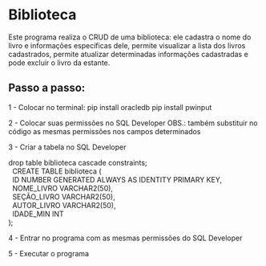 # Biblioteca
Este programa realiza o CRUD de uma biblioteca: ele cadastra o nome do livro e informações específicas dele, permite visualizar a lista dos livros cadastrados, permite atualizar determinadas informações cadastradas e pode excluir o livro da estante.

## Passo a passo:
1 - Colocar no terminal:
pip install oracledb
pip install pwinput

2 - Colocar suas permissões no SQL Developer
OBS.: também substituir no código as mesmas permissões nos campos determinados

3 - Criar a tabela no SQL Developer

drop table biblioteca cascade constraints;
<br>&nbsp; CREATE TABLE biblioteca (
<br>&nbsp; ID NUMBER GENERATED ALWAYS AS IDENTITY PRIMARY KEY,
<br>&nbsp; NOME_LIVRO VARCHAR2(50),
<br>&nbsp; SEÇÃO_LIVRO VARCHAR2(50),
<br>&nbsp; AUTOR_LIVRO VARCHAR2(50),
<br>&nbsp; IDADE_MIN INT
<br>);

4 - Entrar no programa com as mesmas permissões do SQL Developer

5 - Executar o programa